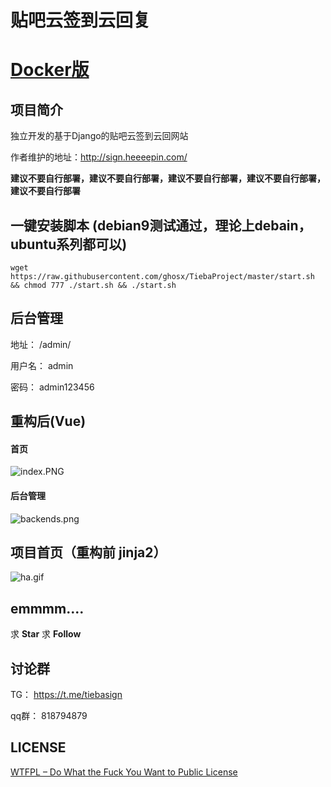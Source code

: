# 贴吧云签到云回复

# [Docker版](https://github.com/ghosx/TiebaProject/tree/docker)

## 项目简介

独立开发的基于Django的贴吧云签到云回网站

作者维护的地址：http://sign.heeeepin.com/

**建议不要自行部署，建议不要自行部署，建议不要自行部署，建议不要自行部署，建议不要自行部署**

## 一键安装脚本 (debian9测试通过，理论上debain，ubuntu系列都可以)

`wget https://raw.githubusercontent.com/ghosx/TiebaProject/master/start.sh && chmod 777 ./start.sh && ./start.sh`

## 后台管理

地址： /admin/

用户名： admin

密码： admin123456


## 重构后(Vue)

#### 首页

![index.PNG](https://i.loli.net/2019/11/29/K6TlhREPIjQsp3A.png)

#### 后台管理

![backends.png](https://i.loli.net/2020/04/09/wKTQ5IyrDoZjUuC.png)


## 项目首页（重构前 jinja2）
![ha.gif](https://i.loli.net/2018/08/16/5b7556bb2ce4e.png)

## emmmm.... 

求 **Star** 求 **Follow**

## 讨论群

TG： https://t.me/tiebasign

qq群： 818794879

## LICENSE

[WTFPL – Do What the Fuck You Want to Public License](http://www.wtfpl.net/about/)
